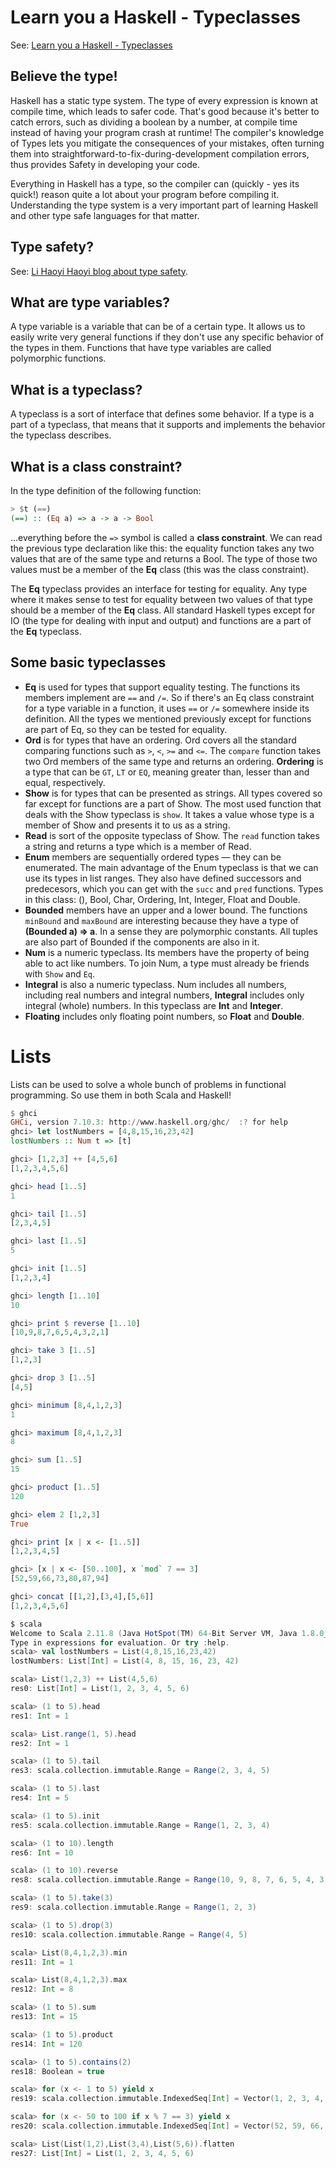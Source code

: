 # Learn you a Haskell - Typeclasses
See: [Learn you a Haskell - Typeclasses](http://learnyouahaskell.com/types-and-typeclasses)

## Believe the type!
Haskell has a static type system. The type of every expression is known at compile time, which leads to safer code. That's good because it's better to 
catch errors, such as dividing a boolean by a number, at compile time instead of having your program crash at runtime! The compiler's knowledge of Types lets 
you mitigate the consequences of your mistakes, often turning them into straightforward-to-fix-during-development compilation errors, 
thus provides Safety in developing your code.

Everything in Haskell has a type, so the compiler can (quickly - yes its quick!) reason quite a lot about your program before compiling it.
Understanding the type system is a very important part of learning Haskell and other type safe languages for that matter.  

## Type safety?
See: [Li Haoyi Haoyi blog about type safety](http://www.lihaoyi.com/post/StrategicScalaStylePracticalTypeSafety.html).

## What are type variables?
A type variable is a variable that can be of a certain type. It allows us to easily write very general functions if they don't use 
any specific behavior of the types in them. Functions that have type variables are called polymorphic functions.  

## What is a typeclass?
A typeclass is a sort of interface that defines some behavior. If a type is a part of a typeclass, that means that it supports and implements 
the behavior the typeclass describes.

## What is a class constraint?
In the type definition of the following function: 

```haskell
> $t (==)
(==) :: (Eq a) => a -> a -> Bool  
```
...everything before the `=>` symbol is called a __class constraint__. We can read the previous type declaration like this: the equality function takes any 
two values that are of the same type and returns a Bool. The type of those two values must be a member of the __Eq__ class (this was the class constraint).

The __Eq__ typeclass provides an interface for testing for equality. Any type where it makes sense to test for equality between two values of that type 
should be a member of the __Eq__ class. All standard Haskell types except for IO (the type for dealing with input and output) and functions are a part 
of the __Eq__ typeclass.

## Some basic typeclasses
- __Eq__ is used for types that support equality testing. The functions its members implement are `==` and `/=`. 
  So if there's an Eq class constraint for a type variable in a function, it uses `==` or `/=` somewhere inside its definition. 
  All the types we mentioned previously except for functions are part of Eq, so they can be tested for equality.
- __Ord__ is for types that have an ordering. Ord covers all the standard comparing functions such as `>`, `<`, `>=` and `<=`. 
  The `compare` function takes two Ord members of the same type and returns an ordering. __Ordering__ is a type that can be `GT`, `LT` or `EQ`, 
  meaning greater than, lesser than and equal, respectively.
- __Show__ is for types that can be presented as strings. All types covered so far except for functions are a part of Show. The most used function 
  that deals with the Show typeclass is `show`. It takes a value whose type is a member of Show and presents it to us as a string.
- __Read__ is sort of the opposite typeclass of Show. The `read` function takes a string and returns a type which is a member of Read.
- __Enum__ members are sequentially ordered types — they can be enumerated. The main advantage of the Enum typeclass is that we can use its types 
  in list ranges. They also have defined successors and predecesors, which you can get with the `succ` and `pred` functions. Types in this class: 
  (), Bool, Char, Ordering, Int, Integer, Float and Double.
- __Bounded__ members have an upper and a lower bound. The functions `minBound` and `maxBound` are interesting because they have a type of 
  __(Bounded a) => a__. In a sense they are polymorphic constants. All tuples are also part of Bounded if the components are also in it.
- __Num__ is a numeric typeclass. Its members have the property of being able to act like numbers. To join Num, a type must already be friends with `Show` and `Eq`.
- __Integral__ is also a numeric typeclass. Num includes all numbers, including real numbers and integral numbers, __Integral__ includes only integral 
 (whole) numbers. In this typeclass are __Int__ and __Integer__.
- __Floating__ includes only floating point numbers, so __Float__ and __Double__.





# Lists
Lists can be used to solve a whole bunch of problems in functional programming. So use them in both Scala and Haskell!

```haskell
$ ghci
GHCi, version 7.10.3: http://www.haskell.org/ghc/  :? for help
ghci> let lostNumbers = [4,8,15,16,23,42]
lostNumbers :: Num t => [t]

ghci> [1,2,3] ++ [4,5,6]
[1,2,3,4,5,6]

ghci> head [1..5]
1

ghci> tail [1..5]
[2,3,4,5]

ghci> last [1..5]
5

ghci> init [1..5]
[1,2,3,4]

ghci> length [1..10]
10

ghci> print $ reverse [1..10]
[10,9,8,7,6,5,4,3,2,1]

ghci> take 3 [1..5]
[1,2,3]

ghci> drop 3 [1..5]
[4,5]

ghci> minimum [8,4,1,2,3]
1

ghci> maximum [8,4,1,2,3]
8

ghci> sum [1..5]
15

ghci> product [1..5]
120

ghci> elem 2 [1,2,3]
True

ghci> print [x | x <- [1..5]]
[1,2,3,4,5]

ghci> [x | x <- [50..100], x `mod` 7 == 3]
[52,59,66,73,80,87,94]

ghci> concat [[1,2],[3,4],[5,6]]
[1,2,3,4,5,6]
```

```scala
$ scala
Welcome to Scala 2.11.8 (Java HotSpot(TM) 64-Bit Server VM, Java 1.8.0_77).
Type in expressions for evaluation. Or try :help.
scala> val lostNumbers = List(4,8,15,16,23,42)
lostNumbers: List[Int] = List(4, 8, 15, 16, 23, 42)

scala> List(1,2,3) ++ List(4,5,6)
res0: List[Int] = List(1, 2, 3, 4, 5, 6)

scala> (1 to 5).head
res1: Int = 1

scala> List.range(1, 5).head
res2: Int = 1

scala> (1 to 5).tail
res3: scala.collection.immutable.Range = Range(2, 3, 4, 5)

scala> (1 to 5).last
res4: Int = 5

scala> (1 to 5).init
res5: scala.collection.immutable.Range = Range(1, 2, 3, 4)

scala> (1 to 10).length
res6: Int = 10

scala> (1 to 10).reverse
res8: scala.collection.immutable.Range = Range(10, 9, 8, 7, 6, 5, 4, 3, 2, 1)

scala> (1 to 5).take(3)
res9: scala.collection.immutable.Range = Range(1, 2, 3)

scala> (1 to 5).drop(3)
res10: scala.collection.immutable.Range = Range(4, 5)

scala> List(8,4,1,2,3).min
res11: Int = 1

scala> List(8,4,1,2,3).max
res12: Int = 8

scala> (1 to 5).sum
res13: Int = 15

scala> (1 to 5).product
res14: Int = 120

scala> (1 to 5).contains(2)
res18: Boolean = true

scala> for (x <- 1 to 5) yield x
res19: scala.collection.immutable.IndexedSeq[Int] = Vector(1, 2, 3, 4, 5)

scala> for (x <- 50 to 100 if x % 7 == 3) yield x
res20: scala.collection.immutable.IndexedSeq[Int] = Vector(52, 59, 66, 73, 80, 87, 94)

scala> List(List(1,2),List(3,4),List(5,6)).flatten
res27: List[Int] = List(1, 2, 3, 4, 5, 6)
```